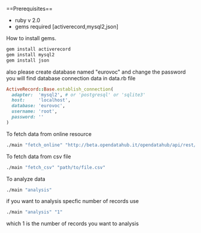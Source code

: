 ==Prerequisites==

* ruby v 2.0 
* gems required [activerecord,mysql2,json]

How to install gems.

```sh
gem install activerecord
gem install mysql2
gem install json
```

also please create database named "eurovoc" and change the password you will find database connection data in data.rb file

```ruby
ActiveRecord::Base.establish_connection(
  adapter:  'mysql2', # or 'postgresql' or 'sqlite3'
  host:     'localhost',
  database: 'eurovoc',
  username: 'root',
  password: ''
)
```

To fetch data from online resource 
```sh
./main "fetch_online" "http://beta.opendatahub.it/opendatahub/api/rest/dataset"
```

To fetch data from csv file
```sh
./main "fetch_csv" "path/to/file.csv"
```

To analyze data
```sh
./main "analysis"
```

if you want to analysis specfic number of records use
```sh
./main "analysis" "1"
```
which 1 is the number of records you want to analysis
